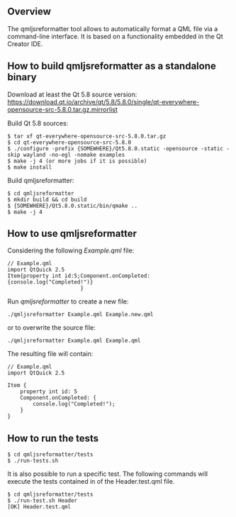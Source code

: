 ## Overview

The qmljsreformatter tool allows to automatically format a QML file via a command-line interface. It is based on a functionality embedded in the Qt Creator IDE.

## How to build qmljsreformatter as a standalone binary

Download at least the Qt 5.8 source version: https://download.qt.io/archive/qt/5.8/5.8.0/single/qt-everywhere-opensource-src-5.8.0.tar.gz.mirrorlist

Build Qt 5.8 sources:
```
$ tar xf qt-everywhere-opensource-src-5.8.0.tar.gz
$ cd qt-everywhere-opensource-src-5.8.0
$ ./configure -prefix {SOMEWHERE}/Qt5.8.0.static -opensource -static -skip wayland -no-egl -nomake examples
$ make -j 4 (or more jobs if it is possible)
$ make install
```

Build qmljsreformatter:
```
$ cd qmljsreformatter
$ mkdir build && cd build
$ {SOMEWHERE}/Qt5.8.0.static/bin/qmake .. 
$ make -j 4
```

## How to use qmljsreformatter

Considering the following _Example.qml_ file:

```
// Example.qml
import QtQuick 2.5
Item{property int id:5;Component.onCompleted:{console.log("Completed!")}
                       }
```

Run _qmljsreformatter_ to create a new file:

```
./qmljsreformatter Example.qml Example.new.qml
```

or to overwrite the source file:

```
./qmljsreformatter Example.qml Example.qml
```

The resulting file will contain:

```
// Example.qml
import QtQuick 2.5

Item {
    property int id: 5
    Component.onCompleted: {
        console.log("Completed!");
    }
}
```

## How to run the tests

```
$ cd qmljsreformatter/tests
$ ./run-tests.sh
```

It is also possible to run a specific test. The following commands will execute the tests contained in of the Header.test.qml file.

```
$ cd qmljsreformatter/tests
$ ./run-test.sh Header
[OK] Header.test.qml
```
